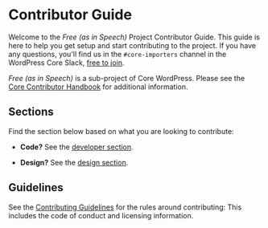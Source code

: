 # Contributor Guide

Welcome to the *Free (as in Speech)* Project Contributor Guide. This guide is here to help you get setup and start contributing to the project. If you have any questions, you'll find us in the `#core-importers` channel in the WordPress Core Slack, [free to join](https://make.wordpress.org/chat/).

*Free (as in Speech)* is a sub-project of Core WordPress. Please see the [Core Contributor Handbook](https://make.wordpress.org/core/handbook/) for additional information.

## Sections

Find the section below based on what you are looking to contribute:

- **Code?** See the [developer section](/docs/contributors/develop.md).

- **Design?** See the [design section](/docs/contributors/design.md).

## Guidelines

See the [Contributing Guidelines](/CONTRIBUTING.md) for the rules around contributing: This includes the code of conduct and licensing information.
